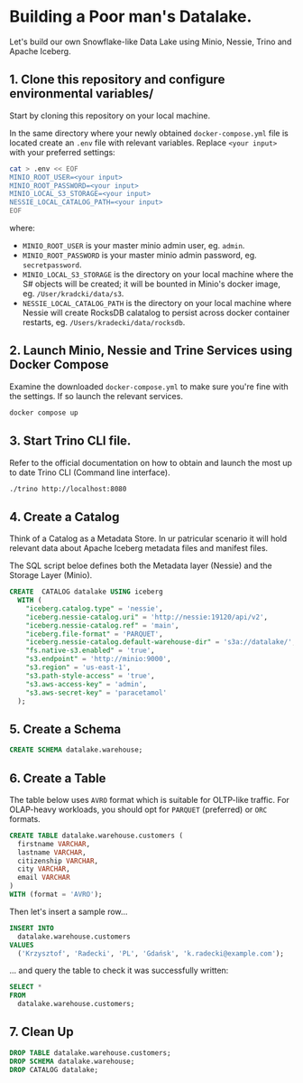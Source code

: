 # Building a Poor man's Datalake.
Let's build our own Snowflake-like Data Lake using Minio, Nessie, Trino and Apache Iceberg.

## 1. Clone this repository and configure environmental variables/
Start by cloning this repository on your local machine.

In the same directory where your newly obtained `docker-compose.yml` file is located create an `.env` file with relevant variables. Replace `<your input>` with your preferred settings:

```sh
cat > .env << EOF
MINIO_ROOT_USER=<your input>
MINIO_ROOT_PASSWORD=<your input>
MINIO_LOCAL_S3_STORAGE=<your input>
NESSIE_LOCAL_CATALOG_PATH=<your input>
EOF
```
where:

- `MINIO_ROOT_USER` is your master minio admin user, eg. `admin`.
- `MINIO_ROOT_PASSWORD` is your master minio admin password, eg. `secretpassword`.
- `MINIO_LOCAL_S3_STORAGE` is the directory on your local machine where the S# objects will be created; it will be bounted in Minio's docker image, eg. `/User/kradcki/data/s3`.
- `NESSIE_LOCAL_CATALOG_PATH` is the directory on your local machine where Nessie will create RocksDB calatalog to persist across docker container restarts, eg. `/Users/kradecki/data/rocksdb`.

## 2. Launch Minio, Nessie and Trine Services using Docker Compose

Examine the downloaded `docker-compose.yml` to make sure you're fine with the settings. If so launch the relevant services.

```sh
docker compose up
```

## 3. Start Trino CLI file.

Refer to the official documentation on how to obtain and launch the most up to date Trino CLI (Command line interface).

```sh
./trino http://localhost:8080
```

## 4. Create a Catalog

Think of a Catalog as a Metadata Store. In ur patricular scenario it will hold relevant data about Apache Iceberg metadata files and manifest files.

The SQL script beloe defines both the Metadata layer (Nessie) and the Storage Layer (Minio).

```sql
CREATE  CATALOG datalake USING iceberg
  WITH (
    "iceberg.catalog.type" = 'nessie',
    "iceberg.nessie-catalog.uri" = 'http://nessie:19120/api/v2',
    "iceberg.nessie-catalog.ref" = 'main',
    "iceberg.file-format" = 'PARQUET',
    "iceberg.nessie-catalog.default-warehouse-dir" = 's3a://datalake/',
    "fs.native-s3.enabled" = 'true',
    "s3.endpoint" = 'http://minio:9000',
    "s3.region" = 'us-east-1',
    "s3.path-style-access" = 'true',
    "s3.aws-access-key" = 'admin',
    "s3.aws-secret-key" = 'paracetamol'
  );
```


## 5. Create a Schema

```sql
CREATE SCHEMA datalake.warehouse;
```

## 6. Create a Table

The table below uses `AVRO` format which is suitable for OLTP-like traffic. For OLAP-heavy workloads, you should opt for `PARQUET` (preferred) or `ORC` formats.

```sql
CREATE TABLE datalake.warehouse.customers (
  firstname VARCHAR,
  lastname VARCHAR,
  citizenship VARCHAR,
  city VARCHAR,
  email VARCHAR
)
WITH (format = 'AVRO');
```
Then let's insert a sample row...

```sql
INSERT INTO 
  datalake.warehouse.customers 
VALUES 
  ('Krzysztof', 'Radecki', 'PL', 'Gdańsk', 'k.radecki@example.com');
```
... and query the table to check it was successfully written:

```sql
SELECT * 
FROM
  datalake.warehouse.customers; 
```

## 7. Clean Up
```sql
DROP TABLE datalake.warehouse.customers;
DROP SCHEMA datalake.warehouse;
DROP CATALOG datalake;
```
